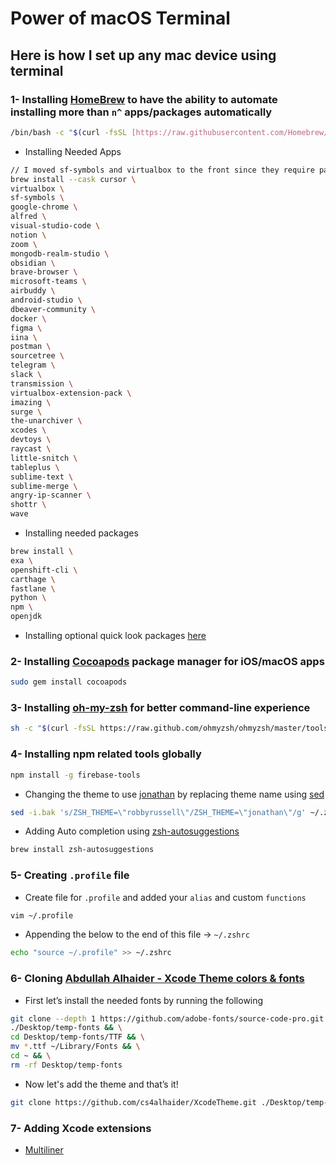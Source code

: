 # Power of macOS Terminal

## Here is how I set up any mac device using terminal

### 1- Installing [HomeBrew](https://brew.sh) to have the ability to automate installing more than `n^` apps/packages automatically

```bash
/bin/bash -c "$(curl -fsSL [https://raw.githubusercontent.com/Homebrew/install/HEAD/install.sh](https://raw.githubusercontent.com/Homebrew/install/HEAD/install.sh))"
```

- Installing Needed Apps

```bash
// I moved sf-symbols and virtualbox to the front since they require passwords 
brew install --cask cursor \
virtualbox \
sf-symbols \
google-chrome \
alfred \
visual-studio-code \
notion \
zoom \
mongodb-realm-studio \
obsidian \
brave-browser \
microsoft-teams \
airbuddy \
android-studio \
dbeaver-community \
docker \
figma \
iina \
postman \
sourcetree \
telegram \
slack \
transmission \
virtualbox-extension-pack \
imazing \
surge \
the-unarchiver \
xcodes \
devtoys \
raycast \
little-snitch \
tableplus \
sublime-text \
sublime-merge \
angry-ip-scanner \
shottr \
wave
```

- Installing needed packages

```bash
brew install \
exa \
openshift-cli \
carthage \
fastlane \
python \
npm \
openjdk
```

- Installing optional quick look packages [here](https://github.com/sindresorhus/quick-look-plugins)

### 2- Installing [Cocoapods](https://cocoapods.org) package manager for iOS/macOS apps

```bash
sudo gem install cocoapods
```

### 3- Installing [oh-my-zsh](https://ohmyz.sh) for better command-line experience

```bash
sh -c "$(curl -fsSL https://raw.github.com/ohmyzsh/ohmyzsh/master/tools/install.sh)"
```

### 4- Installing npm related tools globally
```bash
npm install -g firebase-tools
```

- Changing the theme to use [jonathan](https://github.com/ohmyzsh/ohmyzsh/wiki/Themes#jonathan) by replacing theme name using [sed](https://www.geeksforgeeks.org/sed-command-in-linux-unix-with-examples/)

```bash
sed -i.bak 's/ZSH_THEME=\"robbyrussell\"/ZSH_THEME=\"jonathan\"/g' ~/.zshrc
```

- Adding Auto completion using [zsh-autosuggestions](https://github.com/zsh-users/zsh-autosuggestions)

```bash
brew install zsh-autosuggestions
```

### 5- Creating `.profile` file

- Create file for `.profile` and added your `alias` and custom `functions`

```bash
vim ~/.profile
```

- Appending the below to the end of this file → `~/.zshrc`

```bash
echo "source ~/.profile" >> ~/.zshrc
```

### 6- Cloning [Abdullah Alhaider - Xcode Theme colors & fonts](https://github.com/cs4alhaider/XcodeTheme)

- First let’s install the needed fonts by running the following

```bash
git clone --depth 1 https://github.com/adobe-fonts/source-code-pro.git \
./Desktop/temp-fonts && \
cd Desktop/temp-fonts/TTF && \
mv *.ttf ~/Library/Fonts && \
cd ~ && \
rm -rf Desktop/temp-fonts

```

- Now let's add the theme and that’s it!

```bash
git clone https://github.com/cs4alhaider/XcodeTheme.git ./Desktop/temp-theme && cd Desktop/temp-theme && mkdir ~/Library/Developer/Xcode/UserData/FontAndColorThemes && mv *.xccolortheme ~/Library/Developer/Xcode/UserData/FontAndColorThemes && cd ~ && rm -rf Desktop/temp-theme
```

### 7- Adding Xcode extensions
* [Multiliner](https://github.com/aheze/Multiliner)
